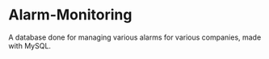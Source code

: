 # Alarm-Monitoring
A database done for managing various alarms for various companies, made with MySQL.
